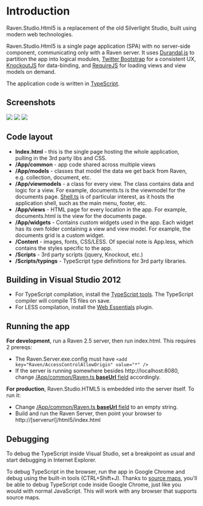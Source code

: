# Introduction

Raven.Studio.Html5 is a replacement of the old Silverlight Studio, built using modern web technologies.

Raven.Studio.Html5 is a single page application (SPA) with no server-side component, communicating only with a Raven server. It uses <a href="http://durandaljs.com">Durandal.js</a> to partition the app into logical modules, <a href="http://getbootstrap.com">Twitter Bootstrap</a> for a consistent UX, <a href="http://knockoutjs.com">KnockoutJS</a> for data-binding, and <a href="http://requirejs.org">RequireJS</a> for loading views and view models on demand.

The application code is written in <a href="http://typescriptlang.org">TypeScript</a>.

## Screenshots
<img src="http://judahhimango.com/images/ravenstudio3.0screen1.png" />
<img src="http://judahhimango.com/images/ravenstudio3.0screen2.png" />
<img src="http://judahhimango.com/images/ravenstudio3.0screen3.png" />

## Code layout
-	<b>Index.html</b> - this is the single page hosting the whole application, pulling in the 3rd party libs and CSS.
-	<b>/App/common</b> - app code shared across multiple views
- <b>/App/models</b> - classes that model the data we get back from Raven, e.g. collection, document, etc.
-	<b>/App/viewmodels</b> - a class for every view. The class contains data and logic for a view. For example, documents.ts is the viewmodel for the documents page. <a href="https://github.com/JudahGabriel/ravendb/blob/Raven.Studio.Html5/Raven.Studio.Html5/App/viewmodels/shell.ts">Shell.ts</a> is of particular interest, as it hosts the application shell, such as the main menu, footer, etc.
-	<b>/App/views</b> - HTML page for every location in the app. For example, documents.html is the view for the documents page.
-	<b>/App/widgets</b> - Contains custom widgets used in the app. Each widget has its own folder containing a view and view model. For example, the documents grid is a custom widget.
-	<b>/Content</b> - images, fonts, CSS/LESS. Of special note is App.less, which contains the styles specific to the app.
-	<b>/Scripts</b> - 3rd party scripts (jquery, Knockout, etc.)
-	<b>/Scripts/typings</b> - TypeScript type definitions for 3rd party libraries.

## Building in Visual Studio 2012
-	For TypeScript compilation, install the <a href="http://go.microsoft.com/fwlink/?LinkID=266563">TypeScript tools</a>. The TypeScript compiler will compile TS files on save.
-	For LESS compilation, install the <a href="http://visualstudiogallery.msdn.microsoft.com/07d54d12-7133-4e15-becb-6f451ea3bea6">Web Essentials</a> plugin.

## Running the app
<b>For development</b>, run a Raven 2.5 server, then run index.html. This requires 2 prereqs:
- The Raven.Server.exe.config must have <code>&lt;add key="Raven/AccessControlAllowOrigin" value="*" /&gt;</code>
- If the server is running somewhere besides http://localhost:8080, change <a href="https://github.com/JudahGabriel/ravendb/blob/Raven.Studio.Html5/Raven.Studio.Html5/App/common/raven.ts#L9">/App/common/Raven.ts <b>baseUrl</b> field</a> accordingly.

<b>For production</b>, Raven.Studio.HTML5 is embedded into the server itself. To run it:
- Change <a href="https://github.com/JudahGabriel/ravendb/blob/Raven.Studio.Html5/Raven.Studio.Html5/App/common/raven.ts#L9">/App/common/Raven.ts <b>baseUrl</b> field</a> to an empty string.
- Build and run the Raven Server, then point your browser to http://[serverurl]/html5/index.html


## Debugging
To debug the TypeScript inside Visual Studio, set a breakpoint as usual and start debugging in Internet Explorer.

To debug TypeScript in the browser, run the app in Google Chrome and debug using the built-in tools (CTRL+Shift+J). Thanks to <a href="http://www.aaron-powell.com/posts/2012-10-03-typescript-source-maps.html">source maps</a>, you'll be able to debug TypeScript code inside Google Chrome, just like you would with normal JavaScript. This will work with any browser that supports source maps.
